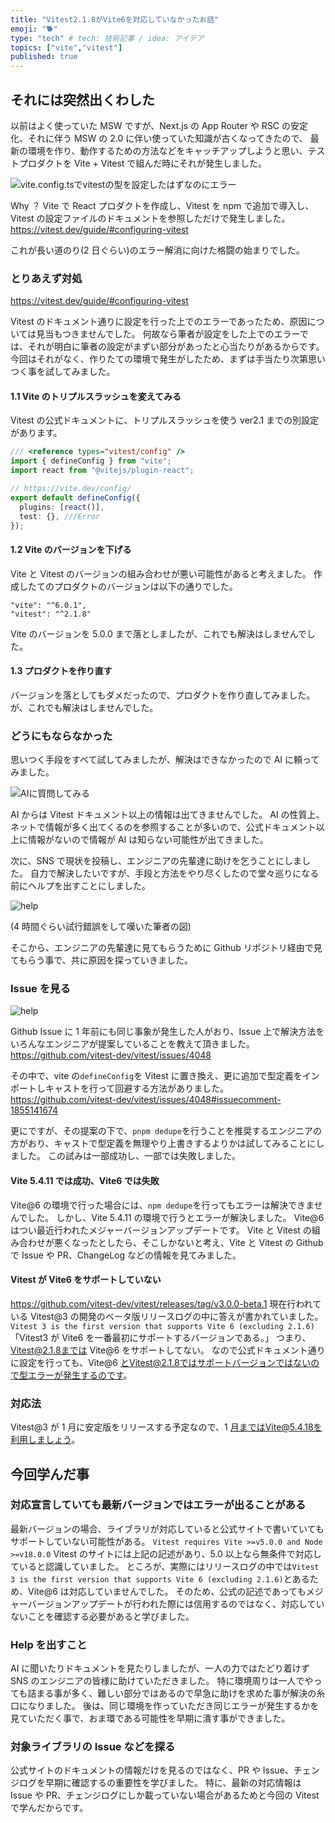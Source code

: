 ```yaml
---
title: "Vitest2.1.8がVite6を対応していなかったお話"
emoji: "🐕"
type: "tech" # tech: 技術記事 / idea: アイデア
topics: ["vite","vitest"]
published: true
---
```


## それには突然出くわした

以前はよく使っていた MSW ですが、Next.js の App Router や RSC の安定化、それに伴う MSW の 2.0 に伴い使っていた知識が古くなってきたので、
最新の環境を作り、動作するための方法などをキャッチアップしようと思い、テストプロダクトを Vite + Vitest で組んだ時にそれが発生しました。

![vite.config.tsでvitestの型を設定したはずなのにエラー](/images/vite-vitest-setup/vite-config-error.png)

Why ？
Vite で React プロダクトを作成し、Vitest を npm で追加で導入し、Vitest の設定ファイルのドキュメントを参照しただけで発生しました。
<https://vitest.dev/guide/#configuring-vitest>

これが長い道のり(2 日ぐらい)のエラー解消に向けた格闘の始まりでした。

### とりあえず対処

<https://vitest.dev/guide/#configuring-vitest>

Vitest のドキュメント通りに設定を行った上でのエラーであったため、原因については見当もつきませんでした。
何故なら筆者が設定をした上でのエラーでは、それが明白に筆者の設定がまずい部分があったと心当たりがあるからです。
今回はそれがなく、作りたての環境で発生がしたため、まずは手当たり次第思いつく事を試してみました。

#### 1.1 Vite のトリプルスラッシュを変えてみる

Vitest の公式ドキュメントに、トリプルスラッシュを使う ver2.1 までの別設定があります。

```ts
/// <reference types="vitest/config" />
import { defineConfig } from "vite";
import react from "@vitejs/plugin-react";

// https://vite.dev/config/
export default defineConfig({
  plugins: [react()],
  test: {}, ///Error
});

```

#### 1.2 Vite のバージョンを下げる

Vite と Vitest のバージョンの組み合わせが悪い可能性があると考えました。
作成したてのプロダクトのバージョンは以下の通りでした。

```tsx
"vite": "^6.0.1",
"vitest": "^2.1.8"
```

Vite のバージョンを 5.0.0 まで落としましたが、これでも解決はしませんでした。

#### 1.3 プロダクトを作り直す

バージョンを落としてもダメだったので、プロダクトを作り直してみました。
が、これでも解決はしませんでした。

### どうにもならなかった

思いつく手段をすべて試してみましたが、解決はできなかったので AI に頼ってみました。

![AIに質問してみる](/images/vite-vitest-setup/ask-ai.png)

AI からは Vitest ドキュメント以上の情報は出てきませんでした。
AI の性質上、ネットで情報が多く出てくるのを参照することが多いので、公式ドキュメント以上に情報がないので情報が AI は知らない可能性が出てきました。

次に、SNS で現状を投稿し、エンジニアの先輩達に助けを乞うことにしました。
自力で解決したいですが、手段と方法をやり尽くしたので堂々巡りになる前にヘルプを出すことにしました。

![help](/images/vite-vitest-setup/help.png)

(4 時間ぐらい試行錯誤をして嘆いた筆者の図)

そこから、エンジニアの先輩達に見てもらうために Github リポジトリ経由で見てもらう事で、共に原因を探っていきました。

### Issue を見る

![help](/images/vite-vitest-setup/github-issue.png)

Github Issue に 1 年前にも同じ事象が発生した人がおり、Issue 上で解決方法をいろんなエンジニアが提案していることを教えて頂きました。
<https://github.com/vitest-dev/vitest/issues/4048>

その中で、vite の`defineConfig`を Vitest に置き換え、更に追加で型定義をインポートしキャストを行って回避する方法がありました。
<https://github.com/vitest-dev/vitest/issues/4048#issuecomment-1855141674>

更にですが、その提案の下で、`pnpm dedupe`を行うことを推奨するエンジニアの方がおり、キャストで型定義を無理やり上書きするよりかは試してみることにしました。
この試みは一部成功し、一部では失敗しました。

#### Vite 5.4.11 では成功、Vite6 では失敗

Vite@6 の環境で行った場合には、`npm dedupe`を行ってもエラーは解決できませんでした。
しかし、Vite 5.4.11 の環境で行うとエラーが解決しました。
Vite@6 はつい最近行われたメジャーバージョンアップデートです。
Vite と Vitest の組み合わせが悪くなったとしたら、そこしかないと考え、Vite と Vitest の Github で Issue や PR、ChangeLog などの情報を見てみました。

#### Vitest が Vite6 をサポートしていない

<https://github.com/vitest-dev/vitest/releases/tag/v3.0.0-beta.1>
現在行われている Vitest@3 の開発のベータ版リリースログの中に答えが書かれていました。
`Vitest 3 is the first version that supports Vite 6 (excluding 2.1.6)`
「Vitest3 が Vite6 を一番最初にサポートするバージョンである。」
つまり、Vitest@2.1.8までは Vite@6 をサポートしてない。
なので公式ドキュメント通りに設定を行っても、Vite@6 とVitest@2.1.8ではサポートバージョンではないので型エラーが発生するのです。

### 対応法

Vitest@3 が 1 月に安定版をリリースする予定なので、1 月まではVite@5.4.18を利用しましょう。

## 今回学んだ事

### 対応宣言していても最新バージョンではエラーが出ることがある

最新バージョンの場合、ライブラリが対応していると公式サイトで書いていてもサポートしていない可能性がある。
`Vitest requires Vite >=v5.0.0 and Node >=v18.0.0`
Vitest のサイトには上記の記述があり、5.0 以上なら無条件で対応していると認識していました。
ところが、実際にはリリースログの中では`Vitest 3 is the first version that supports Vite 6 (excluding 2.1.6)`とあるため、Vite@6 は対応していませんでした。
そのため、公式の記述であってもメジャーバージョンアップデートが行われた際には信用するのではなく、対応していないことを確認する必要があると学びました。

### Help を出すこと

AI に聞いたりドキュメントを見たりしましたが、一人の力ではたどり着けず SNS のエンジニアの皆様に助けていただきました。
特に環境周りは一人でやっても詰まる事が多く、難しい部分ではあるので早急に助けを求めた事が解決の糸口になりました。
後は、同じ環境を作っていただき同じエラーが発生するかを見ていただく事で、おま環である可能性を早期に潰す事ができました。

### 対象ライブラリの Issue などを探る

公式サイトのドキュメントの情報だけを見るのではなく、PR や Issue、チェンジログを早期に確認するの重要性を学びました。
特に、最新の対応情報は Issue や PR、チェンジログにしか載っていない場合があるためと今回の Vitest で学んだからです。
